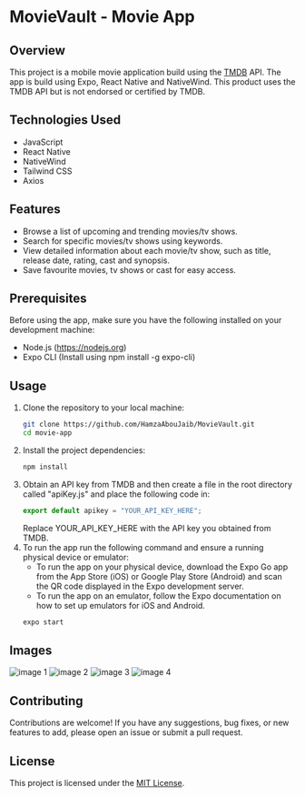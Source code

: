# MovieVault - Movie App

## Overview

This project is a mobile movie application build using the [TMDB](https://www.themoviedb.org/?language=en-CA) API. The app is build using Expo, React Native and NativeWind. This product uses the TMDB API but is not endorsed or certified by TMDB.

## Technologies Used

- JavaScript
- React Native
- NativeWind
- Tailwind CSS
- Axios

## Features

- Browse a list of upcoming and trending movies/tv shows.
- Search for specific movies/tv shows using keywords.
- View detailed information about each movie/tv show, such as title, release date, rating, cast and synopsis.
- Save favourite movies, tv shows or cast for easy access.

## Prerequisites

Before using the app, make sure you have the following installed on your development machine:

- Node.js (https://nodejs.org)
- Expo CLI (Install using npm install -g expo-cli)

## Usage

1. Clone the repository to your local machine:
   ```bash
   git clone https://github.com/HamzaAbouJaib/MovieVault.git
   cd movie-app
   ```
2. Install the project dependencies:
   ```bash
   npm install
   ```
3. Obtain an API key from TMDB and then create a file in the root directory called "apiKey.js" and place the following code in:
   ```javascript
   export default apikey = "YOUR_API_KEY_HERE";
   ```
   Replace YOUR_API_KEY_HERE with the API key you obtained from TMDB.
4. To run the app run the following command and ensure a running physical device or emulator:
   - To run the app on your physical device, download the Expo Go app from the App Store (iOS) or Google Play Store (Android) and scan the QR code displayed in the Expo development server.
   - To run the app on an emulator, follow the Expo documentation on how to set up emulators for iOS and Android.
   ```bash
   expo start
   ```

## Images

![image 1](https://github.com/HamzaAbouJaib/MovieVault/readme-images/movievault-1.png)
![image 2](https://github.com/HamzaAbouJaib/MovieVault/readme-images/movievault-2.png)
![image 3](https://github.com/HamzaAbouJaib/MovieVault/readme-images/movievault-3.png)
![image 4](https://github.com/HamzaAbouJaib/MovieVault/readme-images/movievault-4.png)

## Contributing

Contributions are welcome! If you have any suggestions, bug fixes, or new features to add, please open an issue or submit a pull request.

## License

This project is licensed under the [MIT License](LICENSE).
